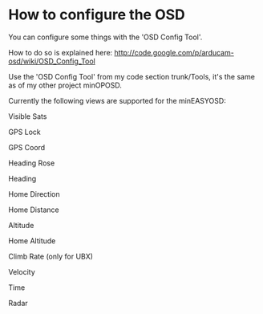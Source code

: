 # How to configure the OSD #


You can configure some things with the 'OSD Config Tool'.

How to do so is explained here: http://code.google.com/p/arducam-osd/wiki/OSD_Config_Tool

Use the 'OSD Config Tool' from my code section trunk/Tools, it's the same as of my other project minOPOSD.


Currently the following views are supported for the minEASYOSD:

Visible Sats

GPS Lock

GPS Coord

Heading Rose

Heading

Home Direction

Home Distance

Altitude

Home Altitude

Climb Rate (only for UBX)

Velocity

Time

Radar